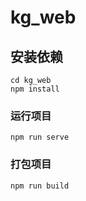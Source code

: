 # kg_web

## 安装依赖
```
cd kg_web
npm install
```

### 运行项目
```
npm run serve
```

### 打包项目
```
npm run build
```
